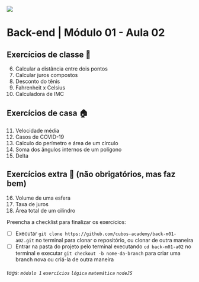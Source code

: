 ![](https://i.imgur.com/xG74tOh.png)

# Back-end | Módulo 01 - Aula 02

## Exercícios de classe 🏫

6. Calcular a distância entre dois pontos
7. Calcular juros compostos
8. Desconto do tênis
9. Fahrenheit x Celsius
10. Calculadora de IMC

## Exercícios de casa 🏠 

11. Velocidade média
12. Casos de COVID-19
13. Calculo do perímetro e área de um círculo
14. Soma dos ângulos internos de um polígono
15. Delta

## Exercícios extra 🌟 (não obrigatórios, mas faz bem)

16. Volume de uma esfera
17. Taxa de juros
18. Área total de um cilindro

Preencha a checklist para finalizar os exercícios:
- [ ] Executar `git clone https://github.com/cubos-academy/back-m01-a02.git` no terminal para clonar o repositório, ou clonar de outra maneira
- [ ] Entrar na pasta do projeto pelo terminal executando `cd back-m01-a02` no terminal e executar `git checkout -b nome-da-branch` para criar uma branch nova ou criá-la de outra maneira

###### tags: `módulo 1` `exercícios` `lógica` `matemática` `nodeJS`
